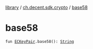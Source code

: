 [library](../index.md) / [ch.decent.sdk.crypto](index.md) / [base58](./base58.md)

# base58

`fun `[`ECKeyPair`](-e-c-key-pair/index.md)`.base58(): `[`String`](https://kotlinlang.org/api/latest/jvm/stdlib/kotlin/-string/index.html)
